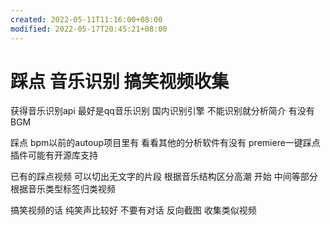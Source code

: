 ```yaml
---
created: 2022-05-11T11:16:00+08:00
modified: 2022-05-17T20:45:21+08:00
---
```


# 踩点 音乐识别 搞笑视频收集

获得音乐识别api 最好是qq音乐识别 国内识别引擎
不能识别就分析简介 有没有BGM

踩点 bpm以前的autoup项目里有 看看其他的分析软件有没有 premiere一键踩点插件可能有开源库支持

已有的踩点视频 可以切出无文字的片段 根据音乐结构区分高潮 开始 中间等部分 根据音乐类型标签归类视频

搞笑视频的话 纯笑声比较好 不要有对话 反向截图 收集类似视频
